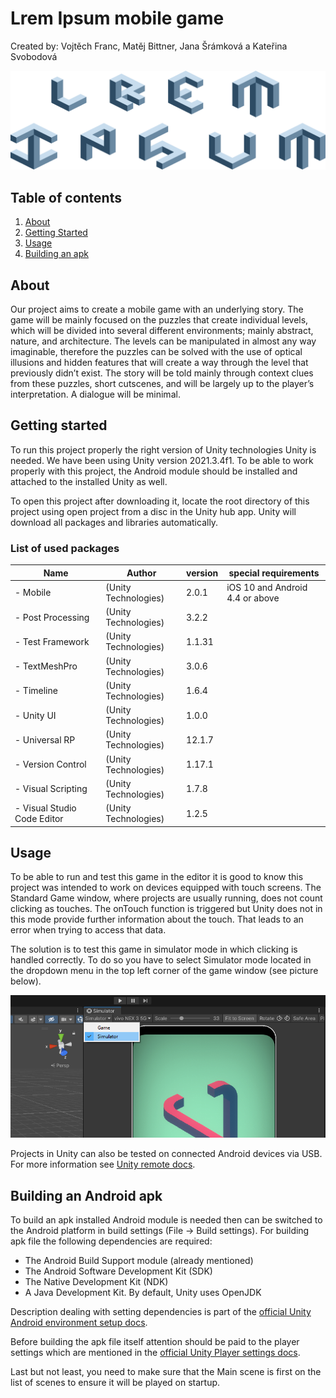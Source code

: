 # Lrem Ipsum mobile game

Created by: Vojtěch Franc, Matěj Bittner, Jana Šrámková a Kateřina Svobodová

![alt game screenshoot](imgs/logo.png)

## Table of contents

1) [About](#about)
2) [Getting Started](#starting)
3) [Usage](#usage)
4) [Building an apk](#building)

## About <a id = "about"></a>

Our project aims to create a mobile game with an underlying story. The game will be mainly focused on the puzzles that create individual levels, which will be divided into several different environments; mainly abstract, nature, and architecture. The levels can be manipulated in almost any way imaginable, therefore the puzzles can be solved with the use of optical illusions and hidden features that will create a way through the level that previously didn’t exist. The story will be told mainly through context clues from these puzzles, short cutscenes, and will be largely up to the player’s interpretation.  A dialogue will be minimal.

## Getting started <a id = "starting"></a>

To run this project properly the right version of Unity technologies Unity is needed. We have been using Unity version 2021.3.4f1. To be able to work properly with this project, the Android module should be installed and attached to the installed Unity as well.

To open this project after downloading it, locate the root directory of this project using open project from a disc in the Unity hub app. Unity will download all packages and libraries automatically.

### **List of used packages**

|Name   |Author  |version|special requirements|
|-------|--------|-------|--------------------|
|- Mobile|(Unity Technologies)|2.0.1| iOS 10 and Android 4.4 or above|
|- Post Processing   |(Unity Technologies)|3.2.2| |
|- Test Framework    |(Unity Technologies)|1.1.31| |
|- TextMeshPro   |(Unity Technologies)|3.0.6|
|- Timeline  |(Unity Technologies)|1.6.4| |
|- Unity UI  |(Unity Technologies)|1.0.0| |
|- Universal RP  |(Unity Technologies)|12.1.7| |
|- Version Control   |(Unity Technologies)|1.17.1| |
|- Visual Scripting  |(Unity Technologies)|1.7.8| |
|- Visual Studio Code Editor |(Unity Technologies)|1.2.5| |

## Usage <a id = "usage"></a>

To be able to run and test this game in the editor it is good to know this project was intended to work on devices equipped with touch screens. The Standard Game window, where projects are usually running, does not count clicking as touches. The onTouch function is triggered but Unity does not in this mode provide further information about the touch. That leads to an error when trying to access that data.

The solution is to test this game in simulator mode in which clicking is handled correctly. To do so you have to select Simulator mode located in the dropdown menu in the top left corner of the game window (see picture below).

![alt Describing position of Simulator mode button in Unity Game window.](imgs/simModeTut.png)

Projects in Unity can also be tested on connected Android devices via USB. For more information see [Unity remote docs](https://docs.unity3d.com/Manual/UnityRemote5.html).

## Building an Android apk <a id = "building"></a>

To build an apk installed Android module is needed then can be switched to the Android platform in build settings
(File -> Build settings). For building apk file the following dependencies are required:

- The Android Build Support module (already mentioned)
- The Android Software Development Kit (SDK)
- The Native Development Kit (NDK)
- A Java Development Kit. By default, Unity uses OpenJDK

Description dealing with setting dependencies is part of the [official Unity Android environment setup docs](https://docs.unity3d.com/Manual/android-sdksetup.html).

Before building the apk file itself attention should be paid to the player settings which are mentioned in the [official Unity Player settings docs](https://docs.unity3d.com/Manual/class-PlayerSettingsAndroid.html).

Last but not least, you need to make sure that the Main scene is first on the list of scenes to ensure it will be played on startup.
